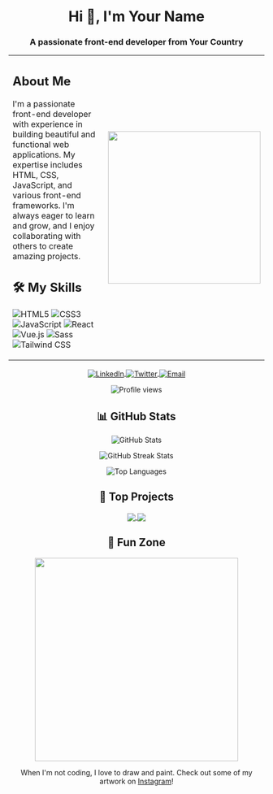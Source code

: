 <!-- Profile Header -->
<h1 align="center">Hi 👋, I'm Your Name</h1>
<h3 align="center">A passionate front-end developer from Your Country</h3>

<!-- Two-column layout -->
<table>
  <tr>
    <!-- Left Column: Text -->
    <td>
      <!-- About Me Section -->
      <h2>About Me</h2>
      <p>
        I'm a passionate front-end developer with experience in building beautiful and functional web applications. My expertise includes HTML, CSS, JavaScript, and various front-end frameworks. I'm always eager to learn and grow, and I enjoy collaborating with others to create amazing projects.
      </p>
      <!-- Skills Section -->
      <h2>🛠️ My Skills</h2>
      <p>
        <img src="https://img.shields.io/badge/-HTML5-E34F26?style=for-the-badge&logo=html5&logoColor=white" alt="HTML5"/>
        <img src="https://img.shields.io/badge/-CSS3-1572B6?style=for-the-badge&logo=css3&logoColor=white" alt="CSS3"/>
        <img src="https://img.shields.io/badge/-JavaScript-F7DF1E?style=for-the-badge&logo=javascript&logoColor=black" alt="JavaScript"/>
        <img src="https://img.shields.io/badge/-React-61DAFB?style=for-the-badge&logo=react&logoColor=black" alt="React"/>
        <img src="https://img.shields.io/badge/-Vue.js-4FC08D?style=for-the-badge&logo=vue.js&logoColor=white" alt="Vue.js"/>
        <img src="https://img.shields.io/badge/-Sass-CC6699?style=for-the-badge&logo=sass&logoColor=white" alt="Sass"/>
        <img src="https://img.shields.io/badge/-Tailwind%20CSS-38B2AC?style=for-the-badge&logo=tailwind-css&logoColor=white" alt="Tailwind CSS"/>
      </p>
    </td>
    <!-- Right Column: Image -->
    <td align="center">
      <img align="center" src="https://media.giphy.com/media/LmNwrBhejkK9EFP504/giphy.gif" width="300"/>
    </td>
  </tr>
</table>

<!-- Social Media Links -->
<p align="center">
  <a href="https://www.linkedin.com/in/your-linkedin/" target="_blank">
    <img align="center" src="https://img.shields.io/badge/-LinkedIn-blue?style=for-the-badge&logo=linkedin&logoColor=white" alt="LinkedIn"/>
  </a>
  <a href="https://twitter.com/your-twitter" target="_blank">
    <img align="center" src="https://img.shields.io/badge/-Twitter-blue?style=for-the-badge&logo=twitter&logoColor=white" alt="Twitter"/>
  </a>
  <a href="mailto:your-email@gmail.com" target="_blank">
    <img align="center" src="https://img.shields.io/badge/-Gmail-red?style=for-the-badge&logo=gmail&logoColor=white" alt="Email"/>
  </a>
</p>

<!-- Visitor Badge -->
<p align="center"> 
  <img src="https://komarev.com/ghpvc/?username=your-username&label=Profile%20views&color=0e75b6&style=flat" alt="Profile views" />
</p>

<!-- GitHub Stats -->
<h2 align="center">📊 GitHub Stats</h2>
<p align="center">
  <img src="https://github-readme-stats.vercel.app/api?username=your-username&show_icons=true&theme=radical" alt="GitHub Stats" />
</p>
<p align="center">
  <img src="https://github-readme-streak-stats.herokuapp.com/?user=your-username&theme=radical" alt="GitHub Streak Stats" />
</p>
<p align="center">
  <img src="https://github-readme-stats.vercel.app/api/top-langs?username=your-username&layout=compact&theme=radical" alt="Top Languages" />
</p>

<!-- Top Projects -->
<h2 align="center">🚀 Top Projects</h2>
<p align="center">
  <a href="https://github.com/your-username/project1">
    <img align="center" src="https://github-readme-stats.vercel.app/api/pin/?username=your-username&repo=project1&theme=radical" />
  </a>
  <a href="https://github.com/your-username/project2">
    <img align="center" src="https://github-readme-stats.vercel.app/api/pin/?username=your-username&repo=project2&theme=radical" />
  </a>
</p>

<!-- Fun Section -->
<h2 align="center">🎨 Fun Zone</h2>
<p align="center">
  <img src="https://media.giphy.com/media/3oriO0OEd9QIDdllqo/giphy.gif" width="400" />
</p>
<p align="center">
  When I'm not coding, I love to draw and paint. Check out some of my artwork on <a href="https://www.instagram.com/your-art-profile/" target="_blank">Instagram</a>!
</p>
